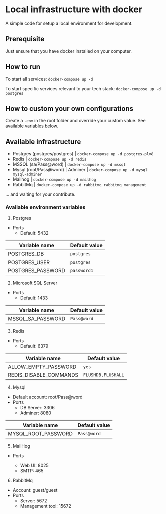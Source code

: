 # Local infrastructure with docker

A simple code for setup a local environment for development.

## Prerequisite

Just ensure that you have docker installed on your computer.

## How to run

To start all services:
`docker-compose up -d`

To start specific services relevant to your tech stack:
`docker-compose up -d postgres`

## How to custom your own configurations

Create a `.env` in the root folder and override your custom value. See [available variables below](#available-environment-variables).

## Available infrastructure

- Postgres (postgres/postgres)      | `docker-compose up -d postgres-plv8`
- Redis                             | `docker-compose up -d redis`
- MSSQL (sa/Pass@word)              | `docker-compose up -d mssql`
- Mysql (root/Pass@word) | Adminer  | `docker-compose up -d mysql mysql-adminer`
- Mailhog                           | `docker-compose up -d mailhog`
- RabbitMq                          | `docker-compose up -d rabbitmq rabbitmq_management`

... and waiting for your contribute.

### Available environment variables

1. Postgres
 - Ports
   + Default: 5432

| Variable name      | Default value |
| ------------------ | ------------- |
| POSTGRES_DB        | ``postgres``  |
| POSTGRES_USER      | ``postgres``  |
| POSTGRES_PASSWORD  | ``password1``  |

2. Microsoft SQL Server
- Ports
  + Default: 1433

| Variable name      | Default value |
| ------------------ | ------------- |
| MSSQL_SA_PASSWORD  | ``Pass@word``  |

3. Redis
- Ports
  + Default: 6379

| Variable name             | Default value             |
| ------------------------- | ------------------------- |
| ALLOW_EMPTY_PASSWORD      | ``yes``                   |
| REDIS_DISABLE_COMMANDS    | ``FLUSHDB,FLUSHALL``      |

4. Mysql

- Default account: root/Pass@word
- Ports
  + DB Server: 3306
  + Adminer: 8080

| Variable name      | Default value |
| ------------------ | ------------- |
| MYSQL_ROOT_PASSWORD  | ``Pass@word``  |

5. MailHog

- Ports
  
  + Web UI: 8025
  + SMTP: 465

6. RabbitMq

- Account: guest/guest
- Ports
  + Server: 5672
  + Management tool: 15672
